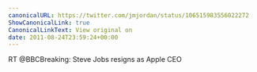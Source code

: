 ```yaml
---
canonicalURL: https://twitter.com/jmjordan/status/106515983556022272
ShowCanonicalLink: true
CanonicalLinkText: View original on
date: 2011-08-24T23:59:24+00:00
---
```

RT @BBCBreaking: Steve Jobs resigns as Apple CEO